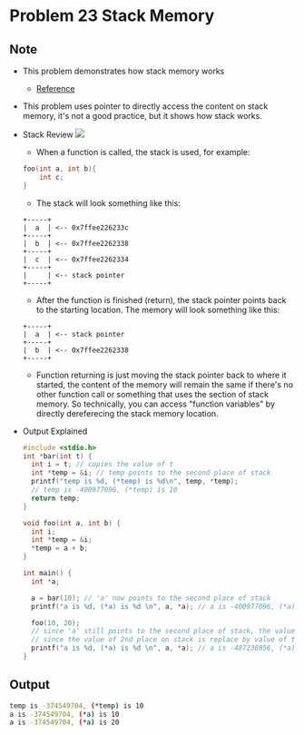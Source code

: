 Problem 23 Stack Memory
===

Note
---

-   This problem demonstrates how stack memory works
    -   [Reference](https://www.geeksforgeeks.org/stack-vs-heap-memory-allocation/)
-   This problem uses pointer to directly access the content on stack memory, 
    it's not a good practice, but it shows how stack works.

- Stack Review
    ![](https://blog.gtwang.org/wp-content/uploads/2017/03/memory-layout-of-c-program-diagram-20170301-1024x962.png)
    - When a function is called, the stack is used, for example:
    ```c
    foo(int a, int b){
        int c;
    }
    ```
    - The stack will look something like this:
    ```
    +-----+ 
    |  a  | <-- 0x7ffee226233c
    +-----+
    |  b  | <-- 0x7ffee2262338
    +-----+
    |  c  | <-- 0x7ffee2262334
    +-----+ 
    |     | <-- stack pointer
    +-----+
    ```
    - After the function is finished (return), the stack pointer points back to the starting location. The memory will look something like this:
    ```
    +-----+ 
    |  a  | <-- stack pointer
    +-----+
    |  b  | <-- 0x7ffee2262338
    +-----+
    ```
    - Function returning is just moving the stack pointer back to where it started, the content of the memory will remain the same if there's no other function call or something that uses the section of stack memory. So technically, you can access "function variables" by directly dereferecing the stack memory location.



- Output Explained
    ```c
    #include <stdio.h>
    int *bar(int t) {
      int i = t; // copies the value of t
      int *temp = &i; // temp points to the second place of stack
      printf("temp is %d, (*temp) is %d\n", temp, *temp);
      // temp is -400977096, (*temp) is 10
      return temp;
    }

    void foo(int a, int b) {
      int i; 
      int *temp = &i;
      *temp = a + b; 
    }

    int main() {
      int *a;

      a = bar(10); // 'a' now points to the second place of stack
      printf("a is %d, (*a) is %d \n", a, *a); // a is -400977096, (*a) is 10 

      foo(10, 20); 
      // since 'a' still points to the second place of stack, the value of *a becomes 20 after the function call.
      // since the value of 2nd place on stack is replace by value of the arg "int b" after calling "foo()"
      printf("a is %d, (*a) is %d \n", a, *a); // a is -487238856, (*a) is 20 
    }

    ```

Output
---
```sh
temp is -374549704, (*temp) is 10
a is -374549704, (*a) is 10 
a is -374549704, (*a) is 20 
```
